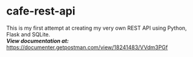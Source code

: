 # cafe-rest-api
This is my first attempt at creating my very own REST API using Python, Flask and SQLite.
<br>
***View documentation at:*** https://documenter.getpostman.com/view/18241483/VVdm3PGf